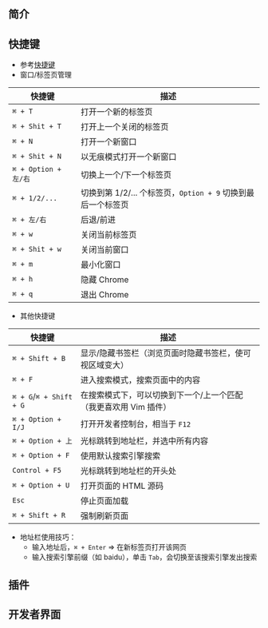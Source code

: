 ## 简介


## 快捷键

+ 参考[快捷键](https://support.google.com/chrome/answer/157179?co=GENIE.Platform%3DDesktop&hl=en#zippy=)
+ 窗口/标签页管理

|快捷键|描述|
-|-
`⌘ + T`|打开一个新的标签页
`⌘ + Shit + T`|打开上一个关闭的标签页
`⌘ + N`|打开一个新窗口
`⌘ + Shit + N`|以无痕模式打开一个新窗口
`⌘ + Option + 左/右`|切换上一个/下一个标签页
`⌘ + 1/2/...`|切换到第 1/2/... 个标签页，`Option + 9` 切换到最后一个标签页
`⌘ + 左/右`|后退/前进
`⌘ + w`|关闭当前标签页
`⌘ + Shit + w`|关闭当前窗口
`⌘ + m`|最小化窗口
`⌘ + h`|隐藏 Chrome
`⌘ + q`|退出 Chrome

+ 其他快捷键

快捷键|描述
-|-
`⌘ + Shift + B`|显示/隐藏书签栏（浏览页面时隐藏书签栏，使可视区域变大）
`⌘ + F`|进入搜索模式，搜索页面中的内容
`⌘ + G`/`⌘ + Shift + G`|在搜索模式下，可以切换到下一个/上一个匹配（我更喜欢用 Vim 插件）
`⌘ + Option + I/J`|打开开发者控制台，相当于 `F12`
`⌘ + Option + 上`|光标跳转到地址栏，并选中所有内容
`⌘ + Option + F`|使用默认搜索引擎搜索
`Control + F5`|光标跳转到地址栏的开头处
`⌘ + Option + U`|打开页面的 HTML 源码
`Esc`|停止页面加载
`⌘ + Shift + R`|强制刷新页面


+ 地址栏使用技巧：
  + 输入地址后，`⌘ + Enter` => 在新标签页打开该网页
  + 输入搜索引擎前缀（如 baidu），单击 `Tab`，会切换至该搜索引擎发出搜索


## 插件


  
## 开发者界面

